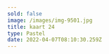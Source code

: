 ```yaml
---
sold: false
image: /images/img-9501.jpg
title: kaart 24
type: Pastel
date: 2022-04-07T08:10:30.259Z
---
```

